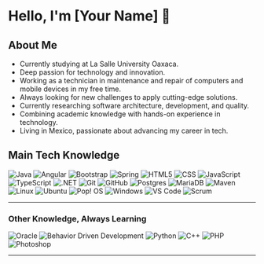 # Hello, I'm [Your Name] 👋

## About Me
- Currently studying at La Salle University Oaxaca.
- Deep passion for technology and innovation.
- Working as a technician in maintenance and repair of computers and mobile devices in my free time.
- Always looking for new challenges to apply cutting-edge solutions.
- Currently researching software architecture, development, and quality.
- Combining academic knowledge with hands-on experience in technology.
- Living in Mexico, passionate about advancing my career in tech.



## Main Tech Knowledge

![Java](https://img.shields.io/badge/Java-ED8B00?style=for-the-badge&logo=java&logoColor=white)
![Angular](https://img.shields.io/badge/Angular-DD0031?style=for-the-badge&logo=angular&logoColor=white)
![Bootstrap](https://img.shields.io/badge/Bootstrap-563D7C?style=for-the-badge&logo=bootstrap&logoColor=white)
![Spring](https://img.shields.io/badge/Spring-6DB33F?style=for-the-badge&logo=spring&logoColor=white)
![HTML5](https://img.shields.io/badge/HTML5-E34F26?style=for-the-badge&logo=html5&logoColor=white)
![CSS](https://img.shields.io/badge/CSS-1572B6?style=for-the-badge&logo=css3&logoColor=white)
![JavaScript](https://img.shields.io/badge/JavaScript-F7DF1E?style=for-the-badge&logo=javascript&logoColor=black)
![TypeScript](https://img.shields.io/badge/TypeScript-007ACC?style=for-the-badge&logo=typescript&logoColor=white)
![.NET](https://img.shields.io/badge/.NET-512BD4?style=for-the-badge&logo=dotnet&logoColor=white)
![Git](https://img.shields.io/badge/Git-F05032?style=for-the-badge&logo=git&logoColor=white)
![GitHub](https://img.shields.io/badge/GitHub-181717?style=for-the-badge&logo=github&logoColor=white)
![Postgres](https://img.shields.io/badge/Postgres-4169E1?style=for-the-badge&logo=postgresql&logoColor=white)
![MariaDB](https://img.shields.io/badge/MariaDB-003545?style=for-the-badge&logo=mariadb&logoColor=white)
![Maven](https://img.shields.io/badge/Maven-C71A36?style=for-the-badge&logo=apache-maven&logoColor=white)
![Linux](https://img.shields.io/badge/Linux-FCC624?style=for-the-badge&logo=linux&logoColor=black)
![Ubuntu](https://img.shields.io/badge/Ubuntu-E95420?style=for-the-badge&logo=ubuntu&logoColor=white)
![Pop! OS](https://img.shields.io/badge/Pop!_OS-48B9C7?style=for-the-badge&logo=pop!_os&logoColor=white)
![Windows](https://img.shields.io/badge/Windows-0078D6?style=for-the-badge&logo=windows&logoColor=white)
![VS Code](https://img.shields.io/badge/VS_Code-0078D6?style=for-the-badge&logo=visual-studio-code&logoColor=white)
![Scrum](https://img.shields.io/badge/Scrum-6DB33F?style=for-the-badge&logo=scrum&logoColor=white)

---

### Other Knowledge, Always Learning

![Oracle](https://img.shields.io/badge/Oracle-F80000?style=for-the-badge&logo=oracle&logoColor=white)
![Behavior Driven Development](https://img.shields.io/badge/Behavior--Driven--Development-5A5A5A?style=for-the-badge&logoColor=white)
![Python](https://img.shields.io/badge/Python-3776AB?style=for-the-badge&logo=python&logoColor=white)
![C++](https://img.shields.io/badge/C++-00599C?style=for-the-badge&logo=cplusplus&logoColor=white)
![PHP](https://img.shields.io/badge/PHP-777BB4?style=for-the-badge&logo=php&logoColor=white)
![Photoshop](https://img.shields.io/badge/Photoshop-31A8FF?style=for-the-badge&logo=adobe-photoshop&logoColor=white)






---


